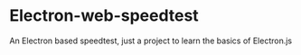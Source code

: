 # Electron-web-speedtest
An Electron based speedtest, just a project to learn the basics of Electron.js

